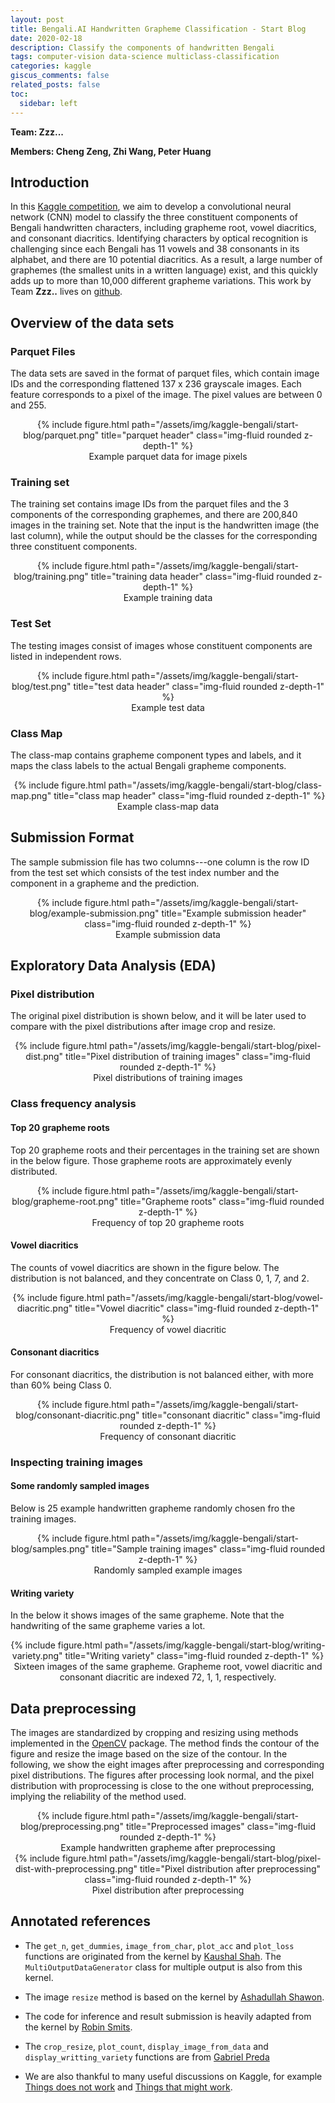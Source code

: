 ```yaml
---
layout: post
title: Bengali.AI Handwritten Grapheme Classification - Start Blog
date: 2020-02-18
description: Classify the components of handwritten Bengali
tags: computer-vision data-science multiclass-classification
categories: kaggle
giscus_comments: false
related_posts: false
toc:
  sidebar: left
---
```


**Team: Zzz...**

**Members: Cheng Zeng, Zhi Wang, Peter Huang**

## Introduction

In this [Kaggle competition](https://www.kaggle.com/c/bengaliai-cv19), we aim to develop a convolutional neural network (CNN) model to classify the three constituent components of Bengali handwritten characters, including grapheme root, vowel diacritics, and consonant diacritics. Identifying characters by optical recognition is challenging since each Bengali has 11 vowels and 38 consonants in its alphabet, and there are 10 potential diacritics. As a result, a large number of graphemes (the smallest units in a written language) exist, and this quickly adds up to more than 10,000 different grapheme variations. This work by Team **Zzz..** lives on [github](https://github.com/cengc13/Bengali_Kaggle).

## Overview of the data sets

### Parquet Files

The data sets are saved in the format of parquet files, which contain image IDs and the corresponding flattened 137 x 236 grayscale images. Each feature corresponds to a pixel of the image. The pixel values are between 0 and 255.

<div class="img-div" markdown="0" style="text-align:center">
  {% include figure.html path="/assets/img/kaggle-bengali/start-blog/parquet.png" title="parquet header" class="img-fluid rounded z-depth-1" %}
  <figcaption>Example parquet data for image pixels</figcaption>
</div>


### Training set

The training set contains image IDs from the parquet files and the 3 components of the corresponding graphemes, and there are 200,840 images in the training set. Note that the input is the handwritten image (the last column), while the output should be the classes for the corresponding three constituent components.

<div class="img-div" markdown="0" style="text-align:center">
  {% include figure.html path="/assets/img/kaggle-bengali/start-blog/training.png" title="training data header" class="img-fluid rounded z-depth-1" %}
  <figcaption>Example training data</figcaption>
</div>


### Test Set

The testing images consist of images whose constituent components are listed in independent rows.

<div class="img-div" markdown="0" style="text-align:center">
  {% include figure.html path="/assets/img/kaggle-bengali/start-blog/test.png" title="test data header" class="img-fluid rounded z-depth-1" %}
  <figcaption>Example test data</figcaption>
</div>

### Class Map

The class-map contains grapheme component types and labels, and it maps the class labels to the actual Bengali grapheme components.


<div class="img-div" markdown="0" style="text-align:center">
  {% include figure.html path="/assets/img/kaggle-bengali/start-blog/class-map.png" title="class map header" class="img-fluid rounded z-depth-1" %}
  <figcaption>Example class-map data</figcaption>
</div>

## Submission Format
The sample submission file has two columns---one column is the row ID from the test set which consists of the test index number and the component in a grapheme and the prediction.

<div class="img-div" markdown="0" style="text-align:center">
  {% include figure.html path="/assets/img/kaggle-bengali/start-blog/example-submission.png" title="Example submission header" class="img-fluid rounded z-depth-1" %}
  <figcaption>Example submission data</figcaption>
</div>


## Exploratory Data Analysis (EDA)


### Pixel distribution

The original pixel distribution is shown below, and it will be later used to compare with the pixel distributions after image crop and resize.

<div class="img-div" markdown="0" style="text-align:center">
  {% include figure.html path="/assets/img/kaggle-bengali/start-blog/pixel-dist.png" title="Pixel distribution of training images" class="img-fluid rounded z-depth-1" %}
  <figcaption>Pixel distributions of training images</figcaption>
</div>


### Class frequency analysis

#### Top 20 grapheme roots


Top 20 grapheme roots and their percentages in the training set are shown in the below figure. Those grapheme roots are approximately evenly distributed.

<div class="img-div" markdown="0" style="text-align:center">
  {% include figure.html path="/assets/img/kaggle-bengali/start-blog/grapheme-root.png" title="Grapheme roots" class="img-fluid rounded z-depth-1" %}
  <figcaption>Frequency of top 20 grapheme roots</figcaption>
</div>

#### Vowel diacritics

The counts of vowel diacritics are shown in the figure below. The distribution is not balanced, and they concentrate on Class 0, 1, 7, and 2.

<div class="img-div" markdown="0" style="text-align:center">
  {% include figure.html path="/assets/img/kaggle-bengali/start-blog/vowel-diacritic.png" title="Vowel diacritic" class="img-fluid rounded z-depth-1" %}
  <figcaption>Frequency of vowel diacritic</figcaption>
</div>

#### Consonant diacritics

For consonant diacritics, the distribution is not balanced either, with more than 60% being Class 0.


<div class="img-div" markdown="0" style="text-align:center">
  {% include figure.html path="/assets/img/kaggle-bengali/start-blog/consonant-diacritic.png" title="consonant diacritic" class="img-fluid rounded z-depth-1" %}
  <figcaption>Frequency of consonant diacritic</figcaption>
</div>

### Inspecting training images

#### Some randomly sampled images
Below is 25 example handwritten grapheme randomly chosen fro the training images.

<div class="img-div" markdown="0" style="text-align:center">
  {% include figure.html path="/assets/img/kaggle-bengali/start-blog/samples.png" title="Sample training images" class="img-fluid rounded z-depth-1" %}
  <figcaption>Randomly sampled example images</figcaption>
</div>

#### Writing variety

In the below it shows images of the same grapheme. Note that the handwriting of the same grapheme varies a lot.

<div class="img-div" markdown="0" style="text-align:center">
  {% include figure.html path="/assets/img/kaggle-bengali/start-blog/writing-variety.png" title="Writing variety" class="img-fluid rounded z-depth-1" %}
  <figcaption>Sixteen images of the same grapheme. Grapheme root, vowel diacritic and consonant diacritic are indexed 72, 1, 1, respectively.</figcaption>
</div>

## Data preprocessing

The images are standardized by cropping and resizing using methods implemented in the [OpenCV](https://github.com/opencv/opencv) package.
The method finds the contour of the figure and resize the image based on the size of the contour. In the following, we show the eight images after preprocessing and corresponding pixel distributions. The figures after processing look normal, and the pixel distribution with proprocessing is close to the one without preprocessing, implying the reliability of the method used.


<div class="img-div" markdown="0" style="text-align:center">
  {% include figure.html path="/assets/img/kaggle-bengali/start-blog/preprocessing.png" title="Preprocessed images" class="img-fluid rounded z-depth-1" %}
  <figcaption>Example handwritten grapheme after preprocessing</figcaption>
</div>

<div class="img-div" markdown="0" style="text-align:center">
  {% include figure.html path="/assets/img/kaggle-bengali/start-blog/pixel-dist-with-preprocessing.png" title="Pixel distribution after preprocessing" class="img-fluid rounded z-depth-1" %}
  <figcaption>Pixel distribution after preprocessing</figcaption>
</div>

## Annotated references

- The `get_n`, `get_dummies`, `image_from_char`, `plot_acc` and `plot_loss` functions are originated from the kernel by [Kaushal Shah](https://www.kaggle.com/kaushal2896/bengali-graphemes-starter-eda-multi-output-cnn). The ` MultiOutputDataGenerator` class for multiple output is also from this kernel.

- The image `resize` method is based on the kernel by [Ashadullah Shawon](https://www.kaggle.com/shawon10/bangla-graphemes-image-processing-deep-cnn).

- The code for inference and result submission is heavily adapted from the kernel by [Robin Smits](https://www.kaggle.com/rsmits/keras-efficientnet-b3-training-inference).

- The `crop_resize`, `plot_count`, `display_image_from_data` and `display_writting_variety` functions are from [Gabriel Preda](https://www.kaggle.com/gpreda/bengali-ai-handwritten-grapheme-getting-started)

- We are also thankful to many useful discussions on Kaggle, for example [Things does not work](https://www.kaggle.com/c/bengaliai-cv19/discussion/130311) and [Things that might work](https://www.kaggle.com/c/bengaliai-cv19/discussion/132118#754943).